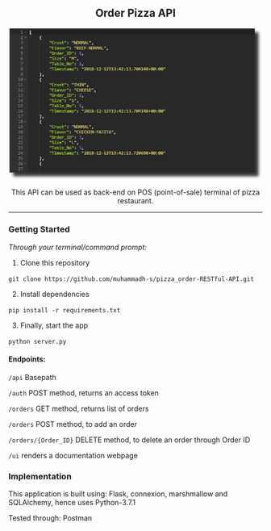 <h2 align="center">
<b> Order Pizza API</b></h1>
<p align="center">
<img width="500" height="auto" src="rest-api-min.png" alt="GET method"/>
</p>

<p align="center">
This API can be used as back-end on POS (point-of-sale) terminal
of pizza restaurant.
</p>
<hr>

### Getting Started

_Through your terminal/command prompt:_

1. Clone this repository

`git clone https://github.com/muhammadh-s/pizza_order-RESTful-API.git`

2. Install dependencies

`pip install -r requirements.txt`

3. Finally, start the app

`python server.py`

#### Endpoints:

`/api` Basepath

`/auth` POST method, returns an access token

`/orders` GET method, returns list of orders

`/orders` POST method, to add an order

`/orders/{Order_ID}` DELETE method, to delete an order through Order ID

`/ui` renders a documentation webpage

### Implementation

This application is built using: Flask, connexion, marshmallow and
SQLAlchemy, hence uses Python-3.7.1

Tested through: Postman
